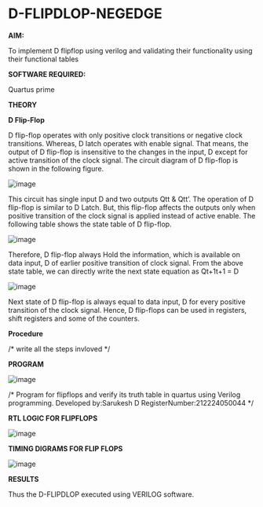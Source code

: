 # D-FLIPDLOP-NEGEDGE

**AIM:**

To implement  D flipflop using verilog and validating their functionality using their functional tables

**SOFTWARE REQUIRED:**

Quartus prime

**THEORY**

**D Flip-Flop**

D flip-flop operates with only positive clock transitions or negative clock transitions. Whereas, D latch operates with enable signal. That means, the output of D flip-flop is insensitive to the changes in the input, D except for active transition of the clock signal. The circuit diagram of D flip-flop is shown in the following figure.

![image](https://github.com/naavaneetha/D-FLIPDLOP-NEGEDGE/assets/154305477/48c81fe8-bc3f-40e7-95e2-519fc155ad51)

This circuit has single input D and two outputs Qtt & Qtt’. The operation of D flip-flop is similar to D Latch. But, this flip-flop affects the outputs only when positive transition of the clock signal is applied instead of active enable. The following table shows the state table of D flip-flop.

![image](https://github.com/naavaneetha/D-FLIPDLOP-NEGEDGE/assets/154305477/e5f3fda7-68ec-4a3a-a0a4-cf6f9cc4ab55)

Therefore, D flip-flop always Hold the information, which is available on data input, D of earlier positive transition of clock signal. From the above state table, we can directly write the next state equation as Qt+1t+1 = D

![image](https://github.com/naavaneetha/D-FLIPDLOP-NEGEDGE/assets/154305477/8592c0d8-2917-4142-91b9-d6c30dd891d2)

Next state of D flip-flop is always equal to data input, D for every positive transition of the clock signal. Hence, D flip-flops can be used in registers, shift registers and some of the counters.

**Procedure**

/* write all the steps invloved */

**PROGRAM**

![image](https://github.com/user-attachments/assets/f30efe08-b38e-4e7e-95d6-97748251b18c)


/* Program for flipflops and verify its truth table in quartus using Verilog programming. Developed by:Sarukesh D RegisterNumber:212224050044
*/

**RTL LOGIC FOR FLIPFLOPS**

![image](https://github.com/user-attachments/assets/48c8bc48-9b9f-4a36-ae6b-d2e10ff95c12)



**TIMING DIGRAMS FOR FLIP FLOPS**

![image](https://github.com/user-attachments/assets/0bc47868-00a4-4ac6-b021-7a23fdf61102)



**RESULTS**

Thus the D-FLIPDLOP executed using VERILOG software.
